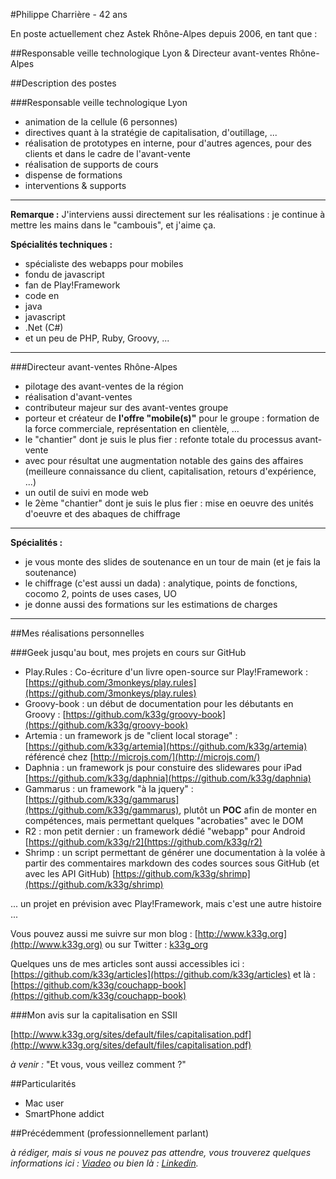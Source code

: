 #Philippe Charrière - 42 ans

En poste actuellement chez Astek Rhône-Alpes depuis 2006, en tant que :

##Responsable veille technologique Lyon & Directeur avant-ventes Rhône-Alpes

##Description des postes

###Responsable veille technologique Lyon

- animation de la cellule (6 personnes)
- directives quant à la stratégie de capitalisation, d'outillage, ...
- réalisation de prototypes en interne, pour d'autres agences, pour des clients et dans le cadre de l'avant-vente
- réalisation de supports de cours
- dispense de formations
- interventions & supports

- - -
**Remarque :** J'interviens aussi directement sur les réalisations : je continue à mettre les mains dans le "cambouis", et j'aime ça.

**Spécialités techniques :**

- spécialiste des webapps pour mobiles
- fondu de javascript
- fan de Play!Framework
- code en
 - java
 - javascript
 - .Net (C#)
 - et un peu de PHP, Ruby, Groovy, ...
 
- - -


###Directeur avant-ventes Rhône-Alpes

- pilotage des avant-ventes de la région
- réalisation d'avant-ventes
- contributeur majeur sur des avant-ventes groupe
- porteur et créateur de **l'offre "mobile(s)"** pour le groupe : formation de la force commerciale, représentation en clientèle, ...
- le "chantier" dont je suis le plus fier : refonte totale du processus avant-vente
 - avec pour résultat une augmentation notable des gains des affaires (meilleure connaissance du client, capitalisation, retours d'expérience, ...)
 - un outil de suivi en mode web
- le 2ème "chantier" dont je suis le plus fier : mise en oeuvre des unités d'oeuvre et des abaques de chiffrage 


- - -
**Spécialités :**

- je vous monte des slides de soutenance en un tour de main (et je fais la soutenance)
- le chiffrage (c'est aussi un dada) : analytique, points de fonctions, cocomo 2, points de uses cases, UO
- je donne aussi des formations sur les estimations de charges

- - -

##Mes réalisations personnelles

###Geek jusqu'au bout, mes projets en cours sur GitHub

- Play.Rules : Co-écriture d'un livre open-source sur Play!Framework : [https://github.com/3monkeys/play.rules](https://github.com/3monkeys/play.rules)
- Groovy-book : un début de documentation pour les débutants en Groovy : [https://github.com/k33g/groovy-book](https://github.com/k33g/groovy-book)
- Artemia : un framework js de "client local storage" : [https://github.com/k33g/artemia](https://github.com/k33g/artemia) référencé chez [http://microjs.com/](http://microjs.com/)
- Daphnia : un framework js pour constuire des slidewares pour iPad [https://github.com/k33g/daphnia](https://github.com/k33g/daphnia)
- Gammarus : un framework "à la jquery" : [https://github.com/k33g/gammarus](https://github.com/k33g/gammarus), plutôt un **POC** afin de monter en compétences, mais permettant quelques "acrobaties" avec le DOM
- R2 : mon petit dernier : un framework dédié "webapp" pour Android [https://github.com/k33g/r2](https://github.com/k33g/r2)
- Shrimp : un script permettant de générer une documentation à la volée à partir des commentaires markdown des codes sources sous GitHub (et avec les API GitHub) [https://github.com/k33g/shrimp](https://github.com/k33g/shrimp)

... un projet en prévision avec Play!Framework, mais c'est une autre histoire ...

Vous pouvez aussi me suivre sur mon blog : [http://www.k33g.org](http://www.k33g.org) ou sur Twitter : [k33g_org](k33g_org)

Quelques uns de mes articles sont aussi accessibles ici : [https://github.com/k33g/articles](https://github.com/k33g/articles) et là : [https://github.com/k33g/couchapp-book](https://github.com/k33g/couchapp-book)

###Mon avis sur la capitalisation en SSII

[http://www.k33g.org/sites/default/files/capitalisation.pdf](http://www.k33g.org/sites/default/files/capitalisation.pdf)

*à venir :* "Et vous, vous veillez comment ?"

##Particularités

- Mac user
- SmartPhone addict

##Précédemment (professionnellement parlant)

*à rédiger, mais si vous ne pouvez pas attendre, vous trouverez quelques informations ici : [Viadeo](http://www.viadeo.com/fr/profile/philippe.charriere1) ou bien là : [Linkedin](http://fr.linkedin.com/in/phcharriere).*
